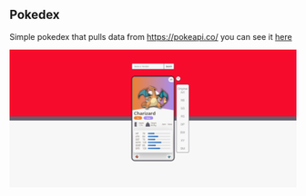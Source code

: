 ## Pokedex
Simple pokedex that pulls data from https://pokeapi.co/
you can see it [here](https://pokedex.ejoaquin.com/)

![screenshot](https://github.com/Nadzt/Pokedex/blob/master/img/screenshot.jpg)

